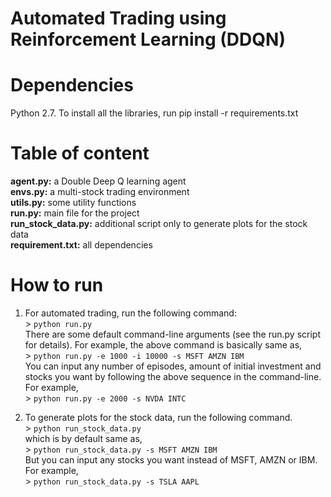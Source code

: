 # Automated Trading using Reinforcement Learning (DDQN)

# Dependencies
Python 2.7. To install all the libraries, run pip install -r requirements.txt

# Table of content
**agent.py:** a Double Deep Q learning agent  
**envs.py:** a multi-stock trading environment  
**utils.py:** some utility functions  
**run.py:** main file for the project  
**run_stock_data.py:** additional script only to generate plots for the stock data  
**requirement.txt:** all dependencies  

# How to run

1. For automated trading, run the following command:  
        >   `python run.py`    
There are some default command-line arguments (see the run.py script for details). For example, the above command is basically same as,  
        >   `python run.py -e 1000 -i 10000 -s MSFT AMZN IBM`  
You can input any number of episodes, amount of initial investment and stocks you want by following the above sequence in the         command-line. For example,  
        >   `python run.py -e 2000 -s NVDA INTC`
        
2. To generate plots for the stock data, run the following command.      
        >   `python run_stock_data.py`  
which is by default same as,  
        >   `python run_stock_data.py -s MSFT AMZN IBM`   
But you can input any stocks you want instead of MSFT, AMZN or IBM. For example,      
        >   `python run_stock_data.py -s TSLA AAPL`

